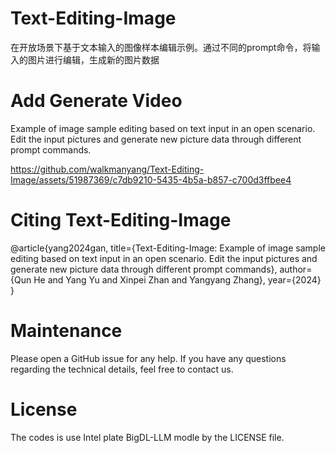 # Text-Editing-Image
在开放场景下基于文本输入的图像样本编辑示例。通过不同的prompt命令，将输入的图片进行编辑，生成新的图片数据
# Add Generate Video
Example of image sample editing based on text input in an open scenario. Edit the input pictures and generate new picture data through different prompt commands.

https://github.com/walkmanyang/Text-Editing-Image/assets/51987369/c7db9210-5435-4b5a-b857-c700d3ffbee4

# Citing Text-Editing-Image

  @article{yang2024gan,
    title={Text-Editing-Image: Example of image sample editing based on text input in an open scenario. Edit the input pictures and generate new picture data through different prompt commands},
    author={Qun He and Yang Yu and Xinpei Zhan and Yangyang Zhang},
    year={2024}
  }

# Maintenance

  Please open a GitHub issue for any help. If you have any questions regarding the technical details, feel free to contact us.

# License
  The codes is use  Intel  plate  BigDL-LLM modle by the LICENSE file.
